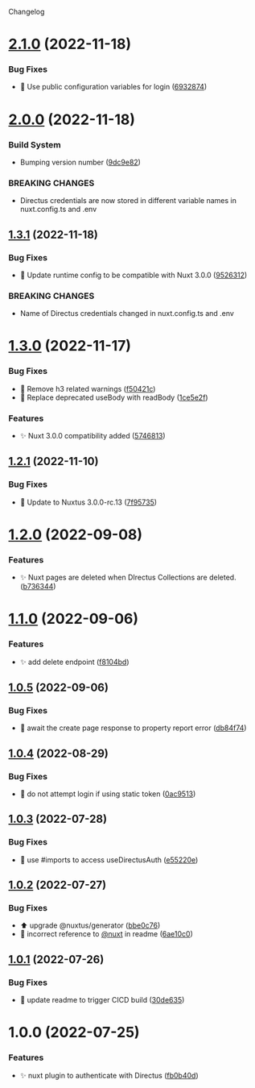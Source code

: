 Changelog

# [2.1.0](https://github.com/nuxtus/nuxt-module/compare/v2.0.0...v2.1.0) (2022-11-18)


### Bug Fixes

* :bug: Use public configuration variables for login ([6932874](https://github.com/nuxtus/nuxt-module/commit/6932874319e40e639f527233a6c68fbbb43bc9ac))

# [2.0.0](https://github.com/nuxtus/nuxt-module/compare/v1.3.1...v2.0.0) (2022-11-18)


### Build System

* Bumping version number ([9dc9e82](https://github.com/nuxtus/nuxt-module/commit/9dc9e82047e02dd4a7b2a95228cf57d3b94fe906))


### BREAKING CHANGES

* Directus credentials are now stored in different variable names in nuxt.config.ts and .env

## [1.3.1](https://github.com/nuxtus/nuxt-module/compare/v1.3.0...v1.3.1) (2022-11-18)


### Bug Fixes

* :bug: Update runtime config to be compatible with Nuxt 3.0.0 ([9526312](https://github.com/nuxtus/nuxt-module/commit/9526312de802c04ba8601b647cb8fb839a2b651e))


### BREAKING CHANGES

* Name of Directus credentials changed in nuxt.config.ts and .env

# [1.3.0](https://github.com/nuxtus/nuxt-module/compare/v1.2.1...v1.3.0) (2022-11-17)


### Bug Fixes

* :bug: Remove h3 related warnings ([f50421c](https://github.com/nuxtus/nuxt-module/commit/f50421c42892d1589a3790b006f434d31ef44cbd))
* :bug: Replace deprecated useBody with readBody ([1ce5e2f](https://github.com/nuxtus/nuxt-module/commit/1ce5e2fe6c6b6bc50af1e290c8ba16bd615f316a))


### Features

* :sparkles: Nuxt 3.0.0 compatibility added ([5746813](https://github.com/nuxtus/nuxt-module/commit/5746813db8b5bce6430dbf213276af842e74f043))

## [1.2.1](https://github.com/nuxtus/nuxt-module/compare/v1.2.0...v1.2.1) (2022-11-10)


### Bug Fixes

* :bug: Update to Nuxtus 3.0.0-rc.13 ([7f95735](https://github.com/nuxtus/nuxt-module/commit/7f957358f17154107dae8c2072f083037cf63f45))

# [1.2.0](https://github.com/nuxtus/nuxt-module/compare/v1.1.0...v1.2.0) (2022-09-08)


### Features

* :sparkles: Nuxt pages are deleted when DIrectus Collections are deleted. ([b736344](https://github.com/nuxtus/nuxt-module/commit/b736344d3cf885cd9063bd11a0409f7aec141ad2))

# [1.1.0](https://github.com/nuxtus/nuxt-module/compare/v1.0.5...v1.1.0) (2022-09-06)


### Features

* :sparkles: add delete endpoint ([f8104bd](https://github.com/nuxtus/nuxt-module/commit/f8104bd602dc13efe31ef63df836ca1c6c9ba99c))

## [1.0.5](https://github.com/nuxtus/nuxt-module/compare/v1.0.4...v1.0.5) (2022-09-06)


### Bug Fixes

* :bug: await the create page response to property report error ([db84f74](https://github.com/nuxtus/nuxt-module/commit/db84f744837af67c4688e5b37ade3a38ad37cbbc))

## [1.0.4](https://github.com/nuxtus/nuxt-module/compare/v1.0.3...v1.0.4) (2022-08-29)


### Bug Fixes

* :bug: do not attempt login if using static token ([0ac9513](https://github.com/nuxtus/nuxt-module/commit/0ac95134ba549d71ed20a4d1c58708aab5e258b5))

## [1.0.3](https://github.com/nuxtus/nuxt-module/compare/v1.0.2...v1.0.3) (2022-07-28)


### Bug Fixes

* :bug: use #imports to access useDirectusAuth ([e55220e](https://github.com/nuxtus/nuxt-module/commit/e55220e1dcac457837d44746876f619d255cf692))

## [1.0.2](https://github.com/nuxtus/nuxt-module/compare/v1.0.1...v1.0.2) (2022-07-27)


### Bug Fixes

* :arrow_up: upgrade @nuxtus/generator ([bbe0c76](https://github.com/nuxtus/nuxt-module/commit/bbe0c76933c6bf19df400c036e7ab57ba5d3de0b))
* :memo: incorrect reference to [@nuxt](https://github.com/nuxt) in readme ([6ae10c0](https://github.com/nuxtus/nuxt-module/commit/6ae10c039512c42b07cd9354af0f0bfef5271c1c))

## [1.0.1](https://github.com/nuxtus/nuxt-module/compare/v1.0.0...v1.0.1) (2022-07-26)


### Bug Fixes

* :green_heart: update readme to trigger CICD build ([30de635](https://github.com/nuxtus/nuxt-module/commit/30de635795baad0d35101fa47c17578060c1c750))

# 1.0.0 (2022-07-25)


### Features

* :sparkles: nuxt plugin to authenticate with Directus ([fb0b40d](https://github.com/nuxtus/nuxt-module/commit/fb0b40d3ad81846d9c0bc87b87dbdf0a1c148c8f))
